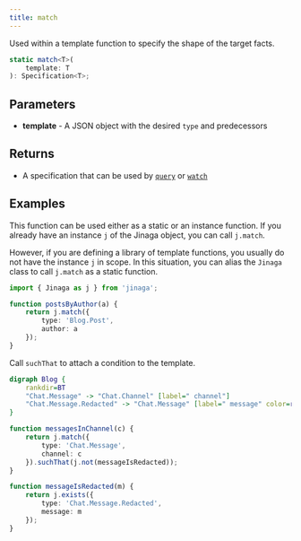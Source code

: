 ```yaml
---
title: match
---
```


Used within a template function to specify the shape of the target facts.

```typescript
static match<T>(
    template: T
): Specification<T>;
```

## Parameters

* **template** - A JSON object with the desired `type` and predecessors

## Returns

* A specification that can be used by [`query`](../query/) or [`watch`](../watch/)

## Examples

This function can be used either as a static or an instance function.
If you already have an instance `j` of the Jinaga object, you can call `j.match`.

However, if you are defining a library of template functions, you usually do not have the instance `j` in scope.
In this situation, you can alias the `Jinaga` class to call `j.match` as a static function.

```typescript
import { Jinaga as j } from 'jinaga';

function postsByAuthor(a) {
    return j.match({
        type: 'Blog.Post',
        author: a
    });
}
```

Call `suchThat` to attach a condition to the template.

```dot
digraph Blog {
    rankdir=BT
    "Chat.Message" -> "Chat.Channel" [label=" channel"]
    "Chat.Message.Redacted" -> "Chat.Message" [label=" message" color=red]
}
```

```typescript
function messagesInChannel(c) {
    return j.match({
        type: 'Chat.Message',
        channel: c
    }).suchThat(j.not(messageIsRedacted));
}

function messageIsRedacted(m) {
    return j.exists({
        type: 'Chat.Message.Redacted',
        message: m
    });
}
```